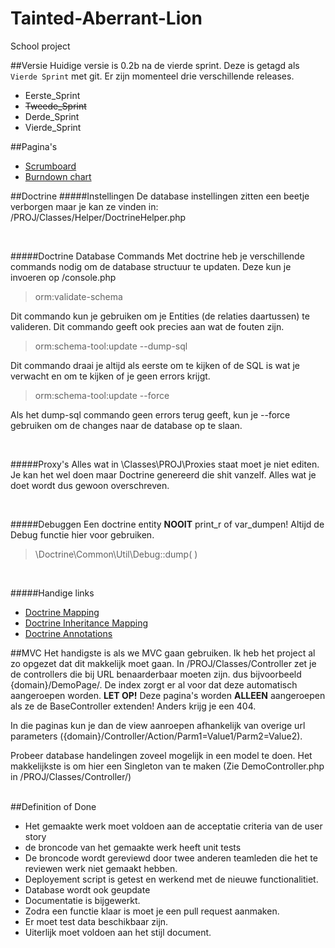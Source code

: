 Tainted-Aberrant-Lion
=====================

School project

##Versie
Huidige versie is 0.2b na de vierde sprint. Deze is getagd als `Vierde Sprint` met git.
Er zijn momenteel drie verschillende releases.

* Eerste_Sprint
* ~~Tweede_Sprint~~
* Derde_Sprint
* Vierde_Sprint


##Pagina's
* [Scrumboard](https://huboard.com/waaghals/Tainted-Aberrant-Lion)
* [Burndown chart](http://radekstepan.com/github-burndown-chart/#!/waaghals/Tainted-Aberrant-Lion)

##Doctrine
#####Instellingen
De database instellingen zitten een beetje verborgen maar je kan ze vinden in: /PROJ/Classes/Helper/DoctrineHelper.php

<br>

#####Doctrine Database Commands
Met doctrine heb je verschillende commands nodig om de database structuur te updaten. Deze kun je invoeren op /console.php

> orm:validate-schema

Dit commando kun je gebruiken om je Entities (de relaties daartussen) te valideren. Dit commando geeft ook precies aan wat de fouten zijn.

> orm:schema-tool:update --dump-sql

Dit commando draai je altijd als eerste om te kijken of de SQL is wat je verwacht en om te kijken of je geen errors krijgt.

> orm:schema-tool:update --force

Als het dump-sql commando geen errors terug geeft, kun je --force gebruiken om de changes naar de database op te slaan.

<br>

#####Proxy's
Alles wat in \Classes\PROJ\Proxies staat moet je niet editen. Je kan het wel doen maar Doctrine genereerd die shit vanzelf. Alles wat je doet wordt dus gewoon overschreven.

<br>

#####Debuggen
Een doctrine entity **NOOIT** print_r of var_dumpen! Altijd de Debug functie hier voor gebruiken.

>\Doctrine\Common\Util\Debug::dump( )

<br>

#####Handige links
* [Doctrine Mapping](http://docs.doctrine-project.org/en/2.0.x/reference/association-mapping.html)
* [Doctrine Inheritance Mapping](http://docs.doctrine-project.org/en/2.0.x/reference/inheritance-mapping.html)
* [Doctrine Annotations](http://docs.doctrine-project.org/en/latest/reference/annotations-reference.html#annref-column)


##MVC
Het handigste is als we MVC gaan gebruiken. Ik heb het project al zo opgezet dat dit makkelijk moet gaan. In /PROJ/Classes/Controller zet je de controllers die bij URL benaarderbaar moeten zijn. dus bijvoorbeeld {domain}/DemoPage/. De index zorgt er al voor dat deze automatisch aangeroepen worden. **LET OP!** Deze pagina's worden **ALLEEN** aangeroepen als ze de BaseController extenden! Anders krijg je een 404.

In die paginas kun je dan de view aanroepen afhankelijk van overige url parameters ({domain}/Controller/Action/Parm1=Value1/Parm2=Value2). 

Probeer database handelingen zoveel mogelijk in een model te doen. Het makkelijkste is om hier een Singleton van te maken (Zie DemoController.php in /PROJ/Classes/Controller/)

<br>
##Definition of Done


* Het gemaakte werk moet voldoen aan de acceptatie criteria van de user story
* de broncode  van het gemaakte werk heeft unit tests 
* De broncode wordt gereviewd door twee anderen teamleden die het te reviewen werk niet gemaakt hebben.
* Deployement script is getest en werkend met de nieuwe functionalitiet. 
* Database wordt ook geupdate
* Documentatie is bijgewerkt. 
* Zodra een functie klaar is moet je een pull request aanmaken.
* Er moet test data beschikbaar zijn.
* Uiterlijk moet voldoen aan het stijl document.

<br>
